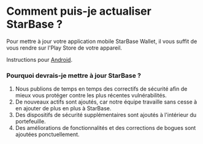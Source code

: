# Comment puis-je actualiser StarBase ?

Pour mettre à jour votre application mobile StarBase Wallet, il vous suffit de vous rendre sur l'Play Store de votre appareil.

Instructions pour [Android](https://support.google.com/googleplay/answer/113412).

### Pourquoi devrais-je mettre à jour StarBase ?

1. Nous publions de temps en temps des correctifs de sécurité afin de mieux vous protéger contre les plus récentes vulnérabilités.
2. De nouveaux actifs sont ajoutés, car notre équipe travaille sans cesse à en ajouter de plus en plus à StarBase.
3. Des dispositifs de sécurité supplémentaires sont ajoutés à l'intérieur du portefeuille.
4. Des améliorations de fonctionnalités et des corrections de bogues sont ajoutées ponctuellement.


